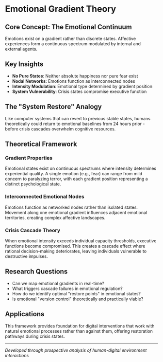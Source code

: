 # Emotional Gradient Theory

## Core Concept: The Emotional Continuum
Emotions exist on a gradient rather than discrete states. Affective experiences form a continuous spectrum modulated by internal and external agents.

## Key Insights
- **No Pure States**: Neither absolute happiness nor pure fear exist
- **Nodal Networks**: Emotions function as interconnected nodes
- **Intensity Modulation**: Emotional type determined by gradient position
- **System Vulnerability**: Crisis states compromise executive function

## The "System Restore" Analogy
Like computer systems that can revert to previous stable states, humans theoretically could return to emotional baselines from 24 hours prior - before crisis cascades overwhelm cognitive resources.

## Theoretical Framework

### Gradient Properties
Emotional states exist on continuous spectrums where intensity determines experiential quality. A single emotion (e.g., fear) can range from mild concern to paralyzing terror, with each gradient position representing a distinct psychological state.

### Interconnected Emotional Nodes
Emotions function as networked nodes rather than isolated states. Movement along one emotional gradient influences adjacent emotional territories, creating complex affective landscapes.

### Crisis Cascade Theory
When emotional intensity exceeds individual capacity thresholds, executive functions become compromised. This creates a cascade effect where rational decision-making deteriorates, leaving individuals vulnerable to destructive impulses.

## Research Questions
- Can we map emotional gradients in real-time?
- What triggers cascade failures in emotional regulation?
- How do we identify optimal "restore points" in emotional states?
- Is emotional "version control" theoretically and practically viable?

## Applications
This framework provides foundation for digital interventions that work with natural emotional processes rather than against them, offering restoration pathways during crisis states.

---
*Developed through prospective analysis of human-digital environment interactions*

